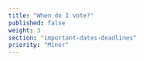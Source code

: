 ```yaml
---
title: "When do I vote?"
published: false
weight: 3
section: "important-dates-deadlines"
priority: "Minor"
---
```



